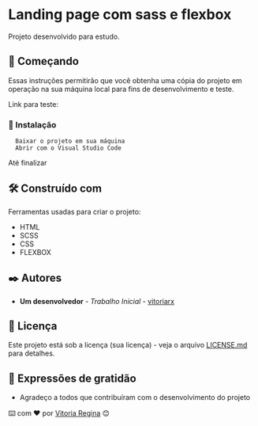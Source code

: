 # Landing page com sass e flexbox

Projeto desenvolvido para estudo. 

## 🚀 Começando

Essas instruções permitirão que você obtenha uma cópia do projeto em operação na sua máquina local para fins de desenvolvimento e teste.

Link para teste: 



### 🔧 Instalação
 

```
  Baixar o projeto em sua máquina 
  Abrir com o Visual Studio Code
```
Até finalizar



## 🛠️ Construído com

Ferramentas usadas para criar o projeto:

* HTML
* SCSS
* CSS
* FLEXBOX



## ✒️ Autores

* **Um desenvolvedor** - *Trabalho Inicial* - [vitoriarx](https://github.com/vitoriarx)


## 📄 Licença

Este projeto está sob a licença (sua licença) - veja o arquivo [LICENSE.md](https://github.com/usuario/projeto/licenca) para detalhes.

## 🎁 Expressões de gratidão

* Agradeço a todos que contribuíram com o desenvolvimento do projeto



⌨️ com ❤️ por [Vitoria Regina](https://gist.github.com/vitoriarx) 😊
